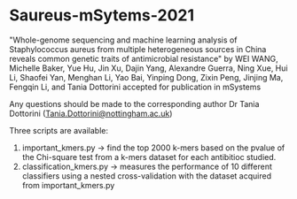 # Saureus-mSytems-2021
"Whole-genome sequencing and machine learning analysis of Staphylococcus aureus from multiple heterogeneous sources in China reveals common genetic traits of antimicrobial resistance" by WEI WANG, Michelle Baker, Yue Hu, Jin Xu, Dajin Yang, Alexandre Guerra, Ning Xue, Hui Li, Shaofei Yan, Menghan Li, Yao Bai, Yinping Dong, Zixin Peng, Jinjing Ma, Fengqin Li, and Tania Dottorini accepted for publication in mSystems

Any questions should be made to the corresponding author Dr Tania Dottorini (Tania.Dottorini@nottingham.ac.uk)

Three scripts are available:

1. important_kmers.py -> find the top 2000 k-mers based on the pvalue of the Chi-square test from a k-mers dataset for each antibitioc studied.
2. classification_kmers.py -> measures the performance of 10 different classifiers using a nested cross-validation with the dataset acquired from important_kmers.py
